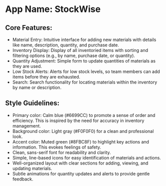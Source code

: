 # **App Name**: StockWise

## Core Features:

- Material Entry: Intuitive interface for adding new materials with details like name, description, quantity, and purchase date.
- Inventory Display: Display of all inventoried items with sorting and filtering options (e.g., by name, purchase date, or quantity).
- Quantity Adjustment: Simple form to update quantities of materials as they are used.
- Low Stock Alerts: Alerts for low stock levels, so team members can add items before they are exhausted.
- Search: Search functionality for locating materials within the inventory by name or description.

## Style Guidelines:

- Primary color: Calm blue (#6699CC) to promote a sense of order and efficiency. This is inspired by the need for accuracy in inventory management.
- Background color: Light gray (#F0F0F0) for a clean and professional look.
- Accent color: Muted green (#8FBC8F) to highlight key actions and information. This evokes feelings of safety.
- Clean, sans-serif font for readability and clarity.
- Simple, line-based icons for easy identification of materials and actions.
- Well-organized layout with clear sections for adding, viewing, and updating materials.
- Subtle animations for quantity updates and alerts to provide gentle feedback.